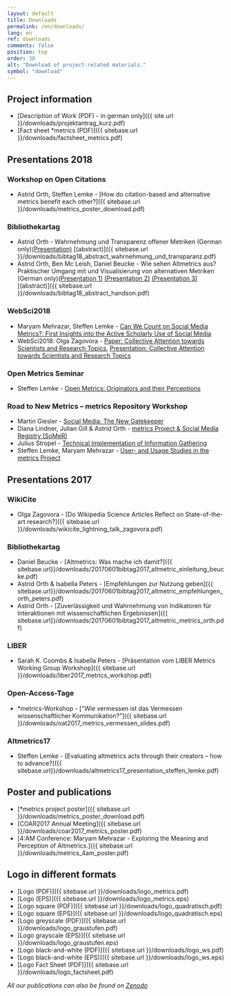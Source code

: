 ```yaml
---
layout: default
title: Downloads
permalink: /en/downloads/
lang: en
ref: downloads
comments: false
position: top
order: 30
alt: "Download of project-related materials."
symbol: "download"
---
```

<!-- Start editing content here -->

## Project information

* [Description of Work (PDF) - in german only]({{ site.url }}/downloads/projektantrag_kurz.pdf)   
* [Fact sheet \*metrics (PDF)]({{ sitebase.url }}/downloads/factsheet_metrics.pdf)  

## Presentations 2018

### Workshop on Open Citations
* Astrid Orth, Steffen Lemke - [How do citation-based and alternative metrics benefit each other?]({{ sitebase.url }}/downloads/metrics_poster_download.pdf)

### Bibliothekartag
* Astrid Orth - Wahrnehmung und Transparenz offener Metriken (German only)[(Presentation)](https://opus4.kobv.de/opus4-bib-info/files/3656/2018-06+BibTag_Berlin_Vortrag_Orth.pdf) [(abstract)]({{ sitebase.url }}/downloads/bibtag18_abstract_wahrnehmung_und_transparanz.pdf)
* Astrid Orth, Ben Mc Leish, Daniel Beucke - Wie sehen Altmetrics aus? Praktischer Umgang mit und Visualisierung von alternativen Metriken (German only)[(Presentation 1)](https://opus4.kobv.de/opus4-bib-info/files/3341/2018-06+BibTag_Berlin_Hands-On-Einf%C3%BChrung_Orth.pdf) [(Presentation 2)](https://opus4.kobv.de/opus4-bib-info/files/3341/2018-06+BibTag_Berlin_Hands-On-Visualisierung_Orth.pdf) [(Presentation 3)](https://opus4.kobv.de/opus4-bib-info/files/3341/Bibtag+2018+Berlin+-+Julius+Stropel.pdf) [(abstract)]({{ sitebase.url }}/downloads/bibtag18_abstract_handson.pdf)

### WebSci2018 
* Maryam Mehrazar, Steffen Lemke - [Can We Count on Social Media Metrics?: First Insights into the Active Scholarly Use of Social Media](https://doi.org/10.1145/3201064.3201101)
* WebSci2018: Olga Zagovora - [Paper: Collective Attention towards Scientists and Research Topics](https://doi.org/10.1145/3201064.3201097), [Presentation: Collective Attention towards Scientists and Research Topics](https://www.slideshare.net/OlgaZagovora1/collective-attention-towards-scientists-and-research-topics)

### Open Metrics Seminar
* Steffen Lemke - [Open Metrics: Originators and their Perceptions](https://doi.org/10.5281/zenodo.1254924)

### Road to New Metrics – metrics Repository Workshop
* Martin Giesler - [Social Media: The New Gatekeeper](https://zenodo.org/record/1250028)
* Diana Lindner, Julian Gill & Astrid Orth - [metrics Project & Social Media Registry (SoMeR)](http://doi.org/10.5281/zenodo.1250032)
* Julius Stropel - [Technical Implementation of Information Gathering](http://doi.org/10.5281/zenodo.1250034)
* Steffen Lemke, Maryam Mehrazar - [User- and Usage Studies in the metrics Project](https://doi.org/10.5281/zenodo.1283183)


## Presentations 2017

### WikiCite
* Olga Zagovora - [Do Wikipedia Science Articles Reflect on State-of-the-art research?]({{ sitebase.url }}/downloads/wikicite_lightning_talk_zagovora.pdf)   

### Bibliothekartag
* Daniel Beucke - [Altmetrics: Was mache ich damit?]({{ sitebase.url}}/downloads/20170601bibtag2017_altmetric_einleitung_beucke.pdf)  
* Astrid Orth & Isabella Peters - [Empfehlungen zur Nutzung geben]({{ sitebase.url}}/downloads/20170601bibtag2017_altmetric_empfehlungen_orth_peters.pdf)  
* Astrid Orth - [Zuverlässigkeit und Wahrnehmung von Indikatoren für Interaktionen mit wissenschaftlichen Ergebnissen]({{ sitebase.url}}/downloads/20170601bibtag2017_altmetric_metrics_orth.pdf)  

### LIBER
* Sarah K. Coombs & Isabella Peters - [Präsentation vom LIBER Metrics Working Group Workshop]({{ sitebase.url }}/downloads/liber2017_metrics_workshop.pdf)  

### Open-Access-Tage 
* \*metrics-Workshop - ["Wie vermessen ist das Vermessen wissenschaftlicher Kommunikation?"]({{ sitebase.url }}/downloads/oat2017_metrics_vermessen_slides.pdf)

### Altmetrics17
* Steffen Lemke - [Evaluating altmetrics acts through their creators – how to advance?]({{ sitebase.url}}/downloads/altmetrics17_presentation_steffen_lemke.pdf)  


## Poster and publications

* [\*metrics project poster]({{ sitebase.url }}/downloads/metrics_poster_download.pdf)
* [COAR2017 Annual Meeting]({{ sitebase.url }}/downloads/coar2017_metrics_poster.pdf)  
* [4:AM Conference: Maryam Mehrazar - Exploring the Meaning and Perception of Altmetrics.]({{ sitebase.url }}/downloads/metrics_4am_poster.pdf)   

## Logo in different formats

* [Logo (PDF)]({{ sitebase.url }}/downloads/logo_metrics.pdf)  
* [Logo (EPS)]({{ sitebase.url }}/downloads/logo_metrics.eps)  
* [Logo square (PDF)]({{ sitebase.url }}/downloads/logo_quadratisch.pdf)  
* [Logo square (EPS)]({{ sitebase.url }}/downloads/logo_quadratisch.eps)  
* [Logo greyscale (PDF)]({{ sitebase.url }}/downloads/logo_graustufen.pdf)  
* [Logo grayscale (EPS)]({{ sitebase.url }}/downloads/logo_graustufen.eps)  
* [Logo black-and-white (PDF)]({{ sitebase.url }}/downloads/logo_ws.pdf)  
* [Logo black-and-white (EPS)]({{ sitebase.url }}/downloads/logo_ws.eps)  
* [Logo Fact Sheet (PDF)]({{ sitebase.url }}/downloads/logo_factsheet.pdf)

*All our publications can also be found on [Zenodo](https://zenodo.org/communities/metrics-project?page=1&size=20)*
